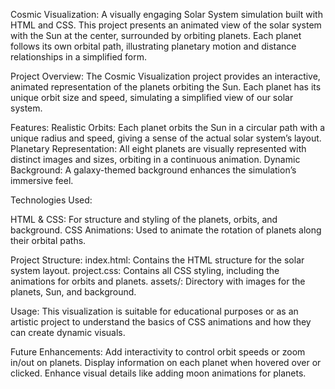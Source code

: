 Cosmic Visualization:
A visually engaging Solar System simulation built with HTML and CSS. This project presents an animated view of the solar system with the Sun at the center, surrounded by orbiting planets. Each planet follows its own orbital path, illustrating planetary motion and distance relationships in a simplified form.


Project Overview:
The Cosmic Visualization project provides an interactive, animated representation of the planets orbiting the Sun. Each planet has its unique orbit size and speed, simulating a simplified view of our solar system.

Features:
Realistic Orbits: Each planet orbits the Sun in a circular path with a unique radius and speed, giving a sense of the actual solar system’s layout.
Planetary Representation: All eight planets are visually represented with distinct images and sizes, orbiting in a continuous animation.
Dynamic Background: A galaxy-themed background enhances the simulation’s immersive feel.

Technologies Used:

HTML & CSS: For structure and styling of the planets, orbits, and background.
CSS Animations: Used to animate the rotation of planets along their orbital paths.

Project Structure:
index.html: Contains the HTML structure for the solar system layout.
project.css: Contains all CSS styling, including the animations for orbits and planets.
assets/: Directory with images for the planets, Sun, and background.

Usage:
This visualization is suitable for educational purposes or as an artistic project to understand the basics of CSS animations and how they can create dynamic visuals.

Future Enhancements:
Add interactivity to control orbit speeds or zoom in/out on planets.
Display information on each planet when hovered over or clicked.
Enhance visual details like adding moon animations for planets.

